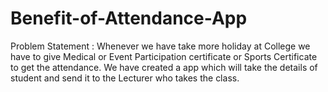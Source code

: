 # Benefit-of-Attendance-App
Problem Statement : Whenever we have take more holiday at College we have to give Medical or Event Participation certificate or Sports Certificate to get the attendance. We have created a app which will take the details of student and send it to the Lecturer who takes the class. 
